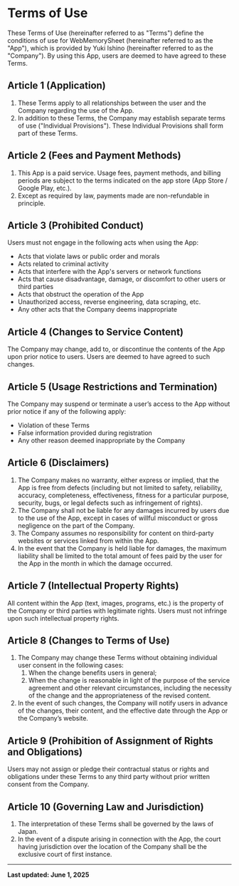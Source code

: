 # Terms of Use

These Terms of Use (hereinafter referred to as "Terms") define the conditions of use for WebMemorySheet (hereinafter referred to as the "App"), which is provided by Yuki Ishino (hereinafter referred to as the "Company"). By using this App, users are deemed to have agreed to these Terms.

## Article 1 (Application)

1. These Terms apply to all relationships between the user and the Company regarding the use of the App.  
2. In addition to these Terms, the Company may establish separate terms of use ("Individual Provisions"). These Individual Provisions shall form part of these Terms.

## Article 2 (Fees and Payment Methods)

1. This App is a paid service. Usage fees, payment methods, and billing periods are subject to the terms indicated on the app store (App Store / Google Play, etc.).  
2. Except as required by law, payments made are non-refundable in principle.

## Article 3 (Prohibited Conduct)

Users must not engage in the following acts when using the App:

- Acts that violate laws or public order and morals  
- Acts related to criminal activity  
- Acts that interfere with the App's servers or network functions  
- Acts that cause disadvantage, damage, or discomfort to other users or third parties  
- Acts that obstruct the operation of the App  
- Unauthorized access, reverse engineering, data scraping, etc.  
- Any other acts that the Company deems inappropriate

## Article 4 (Changes to Service Content)

The Company may change, add to, or discontinue the contents of the App upon prior notice to users. Users are deemed to have agreed to such changes.

## Article 5 (Usage Restrictions and Termination)

The Company may suspend or terminate a user’s access to the App without prior notice if any of the following apply:

- Violation of these Terms  
- False information provided during registration  
- Any other reason deemed inappropriate by the Company

## Article 6 (Disclaimers)

1. The Company makes no warranty, either express or implied, that the App is free from defects (including but not limited to safety, reliability, accuracy, completeness, effectiveness, fitness for a particular purpose, security, bugs, or legal defects such as infringement of rights).  
2. The Company shall not be liable for any damages incurred by users due to the use of the App, except in cases of willful misconduct or gross negligence on the part of the Company.  
3. The Company assumes no responsibility for content on third-party websites or services linked from within the App.  
4. In the event that the Company is held liable for damages, the maximum liability shall be limited to the total amount of fees paid by the user for the App in the month in which the damage occurred.

## Article 7 (Intellectual Property Rights)

All content within the App (text, images, programs, etc.) is the property of the Company or third parties with legitimate rights. Users must not infringe upon such intellectual property rights.

## Article 8 (Changes to Terms of Use)

1. The Company may change these Terms without obtaining individual user consent in the following cases:  
   1. When the change benefits users in general;  
   2. When the change is reasonable in light of the purpose of the service agreement and other relevant circumstances, including the necessity of the change and the appropriateness of the revised content.  
2. In the event of such changes, the Company will notify users in advance of the changes, their content, and the effective date through the App or the Company’s website.

## Article 9 (Prohibition of Assignment of Rights and Obligations)

Users may not assign or pledge their contractual status or rights and obligations under these Terms to any third party without prior written consent from the Company.

## Article 10 (Governing Law and Jurisdiction)

1. The interpretation of these Terms shall be governed by the laws of Japan.  
2. In the event of a dispute arising in connection with the App, the court having jurisdiction over the location of the Company shall be the exclusive court of first instance.

---

**Last updated: June 1, 2025**
